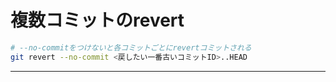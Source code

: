 # 複数コミットのrevert
```sh
# --no-commitをつけないと各コミットごとにrevertコミットされる
git revert --no-commit <戻したい一番古いコミットID>..HEAD
```

---